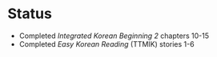 # Status
* Completed *Integrated Korean Beginning 2* chapters 10-15
* Completed *Easy Korean Reading* (TTMIK) stories 1-6
